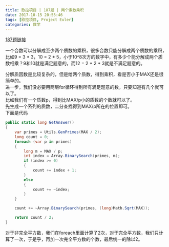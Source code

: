```yaml
---
title: 欧拉项目 | 187题 | 两个素数乘积
date: 2017-10-15 20:55:46
tags: [欧拉项目, Project Euler]
categories: 数学
---
```

[187题链接](https://projecteuler.net/problem=187 "Problem 187 - Project Euler")

一个合数可以分解成至少两个质数的乘积，很多合数只能分解成两个质数的乘积，比如9 = 3 \* 3，10 = 2 \* 5，小于10^8次方的数字中，有多少个能分解成两个质数相乘？9和10就是满足题意的，而12 = 2 \* 2 \* 3就是不满足题意的。

分解质因数是比较复杂的，但是给两个质数，得到乘积，看是否小于MAX还是很简单的。  
进一步，我们没必要用两层for循环得到所有满足题意的数，只要知道有几个就可以了。  
比如我们有一个质数p，得到比MAX/p小的质数的个数就可以了。  
先生成一个系列的质数，二分查找得到MAX/p所在的位置即可。  
下面是代码  
``` csharp
public static long GetAnswer()
{
    var primes = Utils.GenPrimes(MAX / 2);
    long count = 0;
    foreach (var p in primes)
    {
        long m = MAX / p;
        int index = Array.BinarySearch(primes, m);
        if (index >= 0)
        {
            count += index + 1;
        }
        else
        {
            count += ~index;
        }
    }

    count += ~Array.BinarySearch(primes, (long)Math.Sqrt(MAX));

    return count / 2;
}
```
对于非完全平方数，我们在foreach里面计算了2次，对于完全平方数，我们只计算了一次，于是乎，再加一次完全平方数的个数，最后统一的除以2。